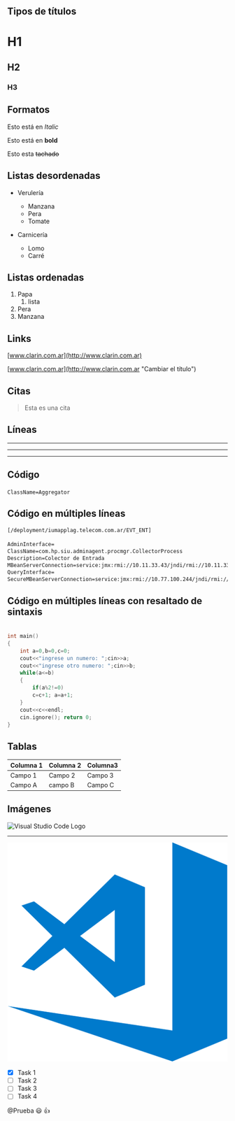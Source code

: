 ## Tipos de títulos
# H1
## H2
### H3

## Formatos
Esto está en *Italic*

Esto está en **bold**

Esto esta ~~tachado~~

## Listas desordenadas
* Verulería
    * Manzana
    * Pera
    * Tomate

* Carnicería
    * Lomo
    * Carré

## Listas ordenadas
1. Papa
    1. lista
2. Pera
3. Manzana

## Links

[www.clarin.com.ar](http://www.clarin.com.ar) 

[www.clarin.com.ar](http://www.clarin.com.ar "Cambiar el título") 

## Citas
> Esta es una cita

## Líneas
___
---
___

## Código
`ClassName=Aggregator`
## Código en múltiples líneas
```
[/deployment/iumapplag.telecom.com.ar/EVT_ENT]

AdminInterface=
ClassName=com.hp.siu.adminagent.procmgr.CollectorProcess
Description=Colector de Entrada
MBeanServerConnection=service:jmx:rmi://10.11.33.43/jndi/rmi://10.11.33.43:60905/jmxconnector
QueryInterface=
SecureMBeanServerConnection=service:jmx:rmi://10.77.100.244/jndi/rmi://10.77.100.244:59767/jmxconnector
```
## Código en múltiples líneas con resaltado de sintaxis
``` c++

int main()
{
    int a=0,b=0,c=0;
    cout<<"ingrese un numero: ";cin>>a;
    cout<<"ingrese otro numero: ";cin>>b;
    while(a<=b)
    {
        if(a%2!=0)
        c=c+1; a=a+1;       
    }
    cout<<c<<endl;
    cin.ignore(); return 0;
}
```
## Tablas
|Columna 1| Columna 2|Columna3|
|---------|----------|--------|
|Campo 1|Campo 2|Campo 3|
|Campo A|campo B|Campo C|

## Imágenes
![Visual Studio Code Logo](https://upload.wikimedia.org/wikipedia/commons/thumb/2/2d/Visual_Studio_Code_1.18_icon.svg/1200px-Visual_Studio_Code_1.18_icon.svg.png "HOLA")

---

![Visual Studio Code Logo](vscode.png)


<!-- GitHub -->

* [X] Task 1
* [ ] Task 2
* [ ] Task 3
* [ ] Task 4

@Prueba :smiley: :+1:
